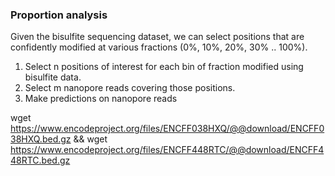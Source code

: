 ### Proportion analysis
Given the bisulfite sequencing dataset, we can select positions that are 
confidently modified at various fractions (0%, 10%, 20%, 30% .. 100%).

1) Select n positions of interest for each bin of fraction modified using bisulfite data.
2) Select m nanopore reads covering those positions.
3) Make predictions on nanopore reads

wget https://www.encodeproject.org/files/ENCFF038HXQ/@@download/ENCFF038HXQ.bed.gz && wget https://www.encodeproject.org/files/ENCFF448RTC/@@download/ENCFF448RTC.bed.gz